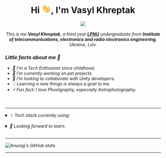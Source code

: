 <h1 align="center">Hi <img src="https://raw.githubusercontent.com/ABSphreak/ABSphreak/master/gifs/Hi.gif" width="30px">, I'm Vasyl Khreptak</h1>

<p align="center">
  <a href="https://github.com/Ratheshan03/readme-typing-svg"><img src="https://readme-typing-svg.herokuapp.com?lines=LPNU+Undergraduate;Unity+Game+Developer;Aspiring+Learner&center=true&width=500&height=50"></a>
</p>

<p align="center">
  <em>
    This is me <b>Vasyl Khreptak</b>, a third year <a href="https://lpnu.ua/"><b>LPNU</b></a> undergraduate from <b>Institute of telecommunications, electronics and radio electronics engineering</b>, Ukraine, Lviv.
    
</p>

  
  <h3>Little facts about me 🧑</h3>

- 🧞 I'm a Tech Enthusiast since childhood.
- 🔭 I’m currently working on pet projects.
- 👯 I’m looking to collaborate with Unity developers.
- 💡 Learning a new things is always a goal to me.
- ⚡ Fun fact: I love Phootgraphy, especially Astrophotography.
<br>

---

<details>
<summary>
  ✨ Tech stack currently using:
</summary>
   <br>
 
<code>C#</code>
<code>Unity</code>
<code>Git</code>
<code>Jetbrains Rider</code>
<code>Zenject</code>
<code>DoTween</code>
<code>CBA</code>
<code>Built-in/Universal Render Pipelines</code>
<code>Shader Graph</code>
<code>Google Firebase</code>
  
</details>
<br>

<details>
<summary>
  🌱 Looking forward to learn:
</summary>
   <br>
 
<code>Machine Learning/AI</code>
<code>ECS</code>
<code>Photon PUN 2/Mirror</code>
<code>Shader Lab / HLSL</code>
  
</details>
<br>

---
![Anurag's GitHub stats](https://github-readme-stats.vercel.app/api?username=VasylKhreptak&theme=dark&show_icons=true)

---
